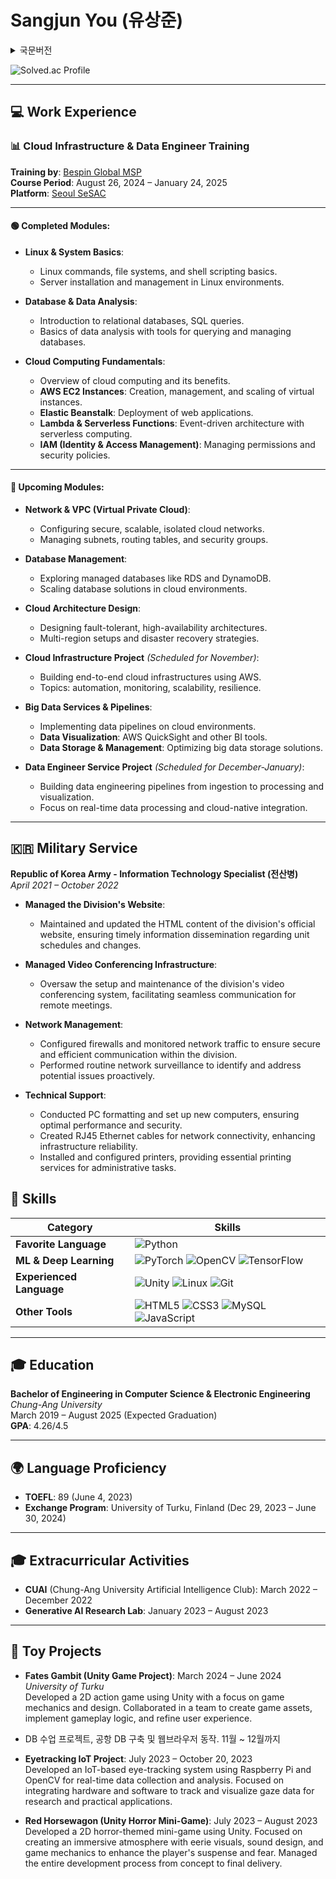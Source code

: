 # Sangjun You (유상준)

<details>
  <summary>국문버전</summary>
  ... 
</details>


![Solved.ac Profile](http://mazassumnida.wtf/api/v2/generate_badge?boj=ysjun5656)

---

## 💻 Work Experience

### 📊 Cloud Infrastructure & Data Engineer Training

**Training by**: [Bespin Global MSP](https://www.bespinglobal.com/)  
**Course Period**: August 26, 2024 – January 24, 2025  
**Platform**: [Seoul SeSAC](https://sesac.seoul.kr/course/active/detail.do)

---

#### 🟢 Completed Modules:

- **Linux & System Basics**:  
  - Linux commands, file systems, and shell scripting basics.
  - Server installation and management in Linux environments.

- **Database & Data Analysis**:  
  - Introduction to relational databases, SQL queries.
  - Basics of data analysis with tools for querying and managing databases.

- **Cloud Computing Fundamentals**:  
  - Overview of cloud computing and its benefits.
  - **AWS EC2 Instances**: Creation, management, and scaling of virtual instances.
  - **Elastic Beanstalk**: Deployment of web applications.
  - **Lambda & Serverless Functions**: Event-driven architecture with serverless computing.
  - **IAM (Identity & Access Management)**: Managing permissions and security policies.

---

#### 🔵 Upcoming Modules:

- **Network & VPC (Virtual Private Cloud)**:  
  - Configuring secure, scalable, isolated cloud networks.
  - Managing subnets, routing tables, and security groups.

- **Database Management**:  
  - Exploring managed databases like RDS and DynamoDB.
  - Scaling database solutions in cloud environments.

- **Cloud Architecture Design**:  
  - Designing fault-tolerant, high-availability architectures.
  - Multi-region setups and disaster recovery strategies.

- **Cloud Infrastructure Project** *(Scheduled for November)*:  
  - Building end-to-end cloud infrastructures using AWS.
  - Topics: automation, monitoring, scalability, resilience.

- **Big Data Services & Pipelines**:  
  - Implementing data pipelines on cloud environments.
  - **Data Visualization**: AWS QuickSight and other BI tools.
  - **Data Storage & Management**: Optimizing big data storage solutions.

- **Data Engineer Service Project** *(Scheduled for December-January)*:  
  - Building data engineering pipelines from ingestion to processing and visualization.
  - Focus on real-time data processing and cloud-native integration.

---


## 🇰🇷 Military Service

**Republic of Korea Army - Information Technology Specialist (전산병)**  
*April 2021 – October 2022*

- **Managed the Division's Website**:  
  - Maintained and updated the HTML content of the division's official website, ensuring timely information dissemination regarding unit schedules and changes.

- **Managed Video Conferencing Infrastructure**:  
  - Oversaw the setup and maintenance of the division's video conferencing system, facilitating seamless communication for remote meetings.

- **Network Management**:  
  - Configured firewalls and monitored network traffic to ensure secure and efficient communication within the division.
  - Performed routine network surveillance to identify and address potential issues proactively.

- **Technical Support**:  
  - Conducted PC formatting and set up new computers, ensuring optimal performance and security.
  - Created RJ45 Ethernet cables for network connectivity, enhancing infrastructure reliability.
  - Installed and configured printers, providing essential printing services for administrative tasks.



## 💪 Skills

| **Category**          | **Skills**                                                                                                                                                                                                                  |
|-----------------------|----------------------------------------------------------------------------------------------------------------------------------------------------------------------------------------------------------------------------|
| **Favorite Language**  | ![Python](https://img.shields.io/badge/Python-3776AB.svg?&style=for-the-badge&logo=Python&logoColor=white)                                                                                                                 |
| **ML & Deep Learning** | ![PyTorch](https://img.shields.io/badge/PyTorch-EE4C2C?style=for-the-badge&logo=PyTorch&logoColor=white) ![OpenCV](https://img.shields.io/badge/opencv-5C3EE8?style=for-the-badge&logo=opencv&logoColor=black) ![TensorFlow](https://img.shields.io/badge/TensorFlow-FF6F00?style=for-the-badge&logo=TensorFlow&logoColor=white) |
| **Experienced Language** | ![Unity](https://img.shields.io/badge/unity-FFFFFF?style=for-the-badge&logo=unity&logoColor=white) ![Linux](https://img.shields.io/badge/linux-FCC624?style=for-the-badge&logo=linux&logoColor=black) ![Git](https://img.shields.io/badge/git-F05032?style=for-the-badge&logo=git&logoColor=white)   |
| **Other Tools**        | ![HTML5](https://img.shields.io/badge/HTML5-E34F26.svg?&style=for-the-badge&logo=HTML5&logoColor=white) ![CSS3](https://img.shields.io/badge/CSS3-1572B6.svg?&style=for-the-badge&logo=CSS3&logoColor=white) ![MySQL](https://img.shields.io/badge/MySQL-4479A1.svg?&style=for-the-badge&logo=MySQL&logoColor=white) ![JavaScript](https://img.shields.io/badge/JavaScript-F7DF1E.svg?&style=for-the-badge&logo=JavaScript&logoColor=white) |

---

## 🎓 Education

**Bachelor of Engineering in Computer Science & Electronic Engineering**  
*Chung-Ang University*  
March 2019 – August 2025 (Expected Graduation)  
**GPA**: 4.26/4.5

---

## 🌍 Language Proficiency

- **TOEFL**: 89 (June 4, 2023)
- **Exchange Program**: University of Turku, Finland (Dec 29, 2023 – June 30, 2024)

---

## 🎓 Extracurricular Activities

- **CUAI** (Chung-Ang University Artificial Intelligence Club): March 2022 – December 2022
- **Generative AI Research Lab**: January 2023 – August 2023

---

## 🚂 Toy Projects

- **Fates Gambit (Unity Game Project)**: March 2024 – June 2024  
  *University of Turku*  
  Developed a 2D action game using Unity with a focus on game mechanics and design. Collaborated in a team to create game assets, implement gameplay logic, and refine user experience.

- DB 수업 프로젝트, 공항 DB 구축 및 웹브라우저 동작. 11월 ~ 12월까지


- **Eyetracking IoT Project**: July 2023 – October 20, 2023  
  Developed an IoT-based eye-tracking system using Raspberry Pi and OpenCV for real-time data collection and analysis. Focused on integrating hardware and software to track and visualize gaze data for research and practical applications.


- **Red Horsewagon (Unity Horror Mini-Game)**: July 2023 – August 2023  
  Developed a 2D horror-themed mini-game using Unity. Focused on creating an immersive atmosphere with eerie visuals, sound design, and game mechanics to enhance the player's suspense and fear. Managed the entire development process from concept to final delivery.




